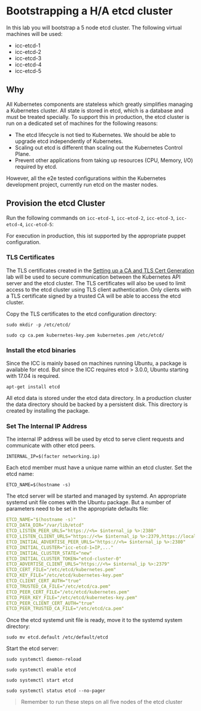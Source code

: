 # Bootstrapping a H/A etcd cluster

In this lab you will bootstrap a 5 node etcd cluster. The following virtual machines will be used:

* icc-etcd-1
* icc-etcd-2
* icc-etcd-3
* icc-etcd-4
* icc-etcd-5

## Why

All Kubernetes components are stateless which greatly simplifies managing a Kubernetes cluster. All state is stored
in etcd, which is a database and must be treated specially. To support this in production, the etcd cluster is run on a dedicated set of machines for the following reasons:

* The etcd lifecycle is not tied to Kubernetes. We should be able to upgrade etcd independently of Kubernetes.
* Scaling out etcd is different than scaling out the Kubernetes Control Plane.
* Prevent other applications from taking up resources (CPU, Memory, I/O) required by etcd.

However, all the e2e tested configurations within the Kubernetes development project, currently run etcd on the master nodes.

## Provision the etcd Cluster

Run the following commands on `icc-etcd-1`, `icc-etcd-2`, `icc-etcd-3`, `icc-etcd-4`, `icc-etcd-5`:

For execution in production, this ist supported by the appropriate puppet configuration.

### TLS Certificates

The TLS certificates created in the [Setting up a CA and TLS Cert Generation](02-certificate-authority.md) lab will be used to secure communication between the Kubernetes API server and the etcd cluster. The TLS certificates will also be used to limit access to the etcd cluster using TLS client authentication. Only clients with a TLS certificate signed by a trusted CA will be able to access the etcd cluster.

Copy the TLS certificates to the etcd configuration directory:

```
sudo mkdir -p /etc/etcd/
```

```
sudo cp ca.pem kubernetes-key.pem kubernetes.pem /etc/etcd/
```

### Install the etcd binaries

Since the ICC is mainly based on machines running Ubuntu, a package is available for etcd. But since the ICC requires etcd > 3.0.0, Ubuntu starting with 17.04 is required.

```
apt-get install etcd
```

All etcd data is stored under the etcd data directory. In a production cluster the data directory should be backed by a persistent disk. This directory is created by installing the package.


### Set The Internal IP Address

The internal IP address will be used by etcd to serve client requests and communicate with other etcd peers.

```
INTERNAL_IP=$(facter networking.ip)
```

Each etcd member must have a unique name within an etcd cluster. Set the etcd name:

```
ETCD_NAME=$(hostname -s)
```

The etcd server will be started and managed by systemd. An appropriate systemd unit file comes with the Ubuntu package. But a number of parameters need to be set in the appropriate defaults file:



```yaml
ETCD_NAME="$(hostname -s)"
ETCD_DATA_DIR="/var/lib/etcd"
ETCD_LISTEN_PEER_URLS="https://<%= $internal_ip %>:2380"
ETCD_LISTEN_CLIENT_URLS="https://<%= $internal_ip %>:2379,https://localhost:2379"
ETCD_INITIAL_ADVERTISE_PEER_URLS="https://<%= $internal_ip %>:2380"
ETCD_INITIAL_CLUSTER="icc-etcd-1=IP,..."
ETCD_INITIAL_CLUSTER_STATE="new"
ETCD_INITIAL_CLUSTER_TOKEN="etcd-cluster-0"
ETCD_ADVERTISE_CLIENT_URLS="https://<%= $internal_ip %>:2379"
ETCD_CERT_FILE="/etc/etcd/kubernetes.pem"
ETCD_KEY_FILE="/etc/etcd/kubernetes-key.pem"
ETCD_CLIENT_CERT_AUTH="true"
ETCD_TRUSTED_CA_FILE="/etc/etcd/ca.pem"
ETCD_PEER_CERT_FILE="/etc/etcd/kubernetes.pem"
ETCD_PEER_KEY_FILE="/etc/etcd/kubernetes-key.pem"
ETCD_PEER_CLIENT_CERT_AUTH="true"
ETCD_PEER_TRUSTED_CA_FILE="/etc/etcd/ca.pem"

```

Once the etcd systemd unit file is ready, move it to the systemd system directory:

```
sudo mv etcd.default /etc/default/etcd
```

Start the etcd server:

```
sudo systemctl daemon-reload
```

```
sudo systemctl enable etcd
```

```
sudo systemctl start etcd
```

```
sudo systemctl status etcd --no-pager
```

> Remember to run these steps on all five nodes of the etcd cluster
